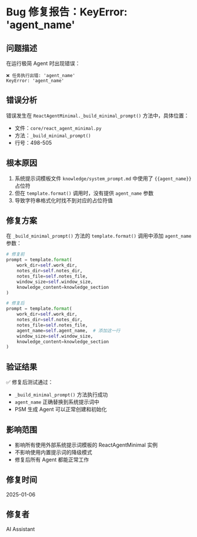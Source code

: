 # Bug 修复报告：KeyError: 'agent_name'

## 问题描述

在运行极简 Agent 时出现错误：

```
❌ 任务执行出错: 'agent_name'
KeyError: 'agent_name'
```

## 错误分析

错误发生在 `ReactAgentMinimal._build_minimal_prompt()` 方法中，具体位置：

- 文件：`core/react_agent_minimal.py`
- 方法：`_build_minimal_prompt()`
- 行号：498-505

## 根本原因

1. 系统提示词模板文件 `knowledge/system_prompt.md` 中使用了 `{{agent_name}}` 占位符
2. 但在 `template.format()` 调用时，没有提供 `agent_name` 参数
3. 导致字符串格式化时找不到对应的占位符值

## 修复方案

在 `_build_minimal_prompt()` 方法的 `template.format()` 调用中添加 `agent_name` 参数：

```python
# 修复前
prompt = template.format(
    work_dir=self.work_dir,
    notes_dir=self.notes_dir,
    notes_file=self.notes_file,
    window_size=self.window_size,
    knowledge_content=knowledge_section
)

# 修复后
prompt = template.format(
    work_dir=self.work_dir,
    notes_dir=self.notes_dir,
    notes_file=self.notes_file,
    agent_name=self.agent_name,  # 添加这一行
    window_size=self.window_size,
    knowledge_content=knowledge_section
)
```

## 验证结果

✅ 修复后测试通过：

- `_build_minimal_prompt()` 方法执行成功
- `agent_name` 正确替换到系统提示词中
- PSM 生成 Agent 可以正常创建和初始化

## 影响范围

- 影响所有使用外部系统提示词模板的 ReactAgentMinimal 实例
- 不影响使用内置提示词的降级模式
- 修复后所有 Agent 都能正常工作

## 修复时间

2025-01-06

## 修复者

AI Assistant
